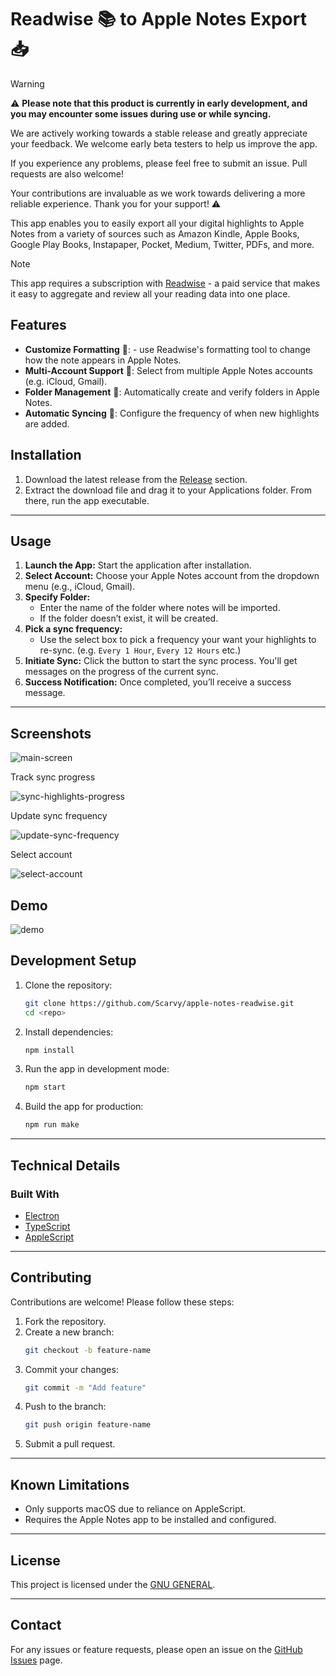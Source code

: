 # Readwise 📚 to Apple Notes Export 📥

> [!WARNING]
> ⚠️ **Please note that this product is currently in early development, and you may encounter some issues during use or while syncing.** 
> 
> We are actively working towards a stable release and greatly appreciate your feedback. We welcome early beta testers to help us improve the app. 
> 
> If you experience any problems, please feel free to submit an issue. Pull requests are also welcome! 
> 
> Your contributions are invaluable as we work towards delivering a more reliable experience. Thank you for your support! ⚠️

This app enables you to easily export all your digital highlights to Apple Notes from a variety of sources such as Amazon Kindle, Apple Books, Google Play Books, Instapaper, Pocket, Medium, Twitter, PDFs, and more.

> [!NOTE]
> This app requires a subscription with [Readwise](https://readwise.io/) - a paid service that makes it easy to aggregate and review all your reading data into one place.

## Features

- **Customize Formatting** 💅: - use Readwise's formatting tool to change how the note appears in Apple Notes.
- **Multi-Account Support** 👥: Select from multiple Apple Notes accounts (e.g. iCloud, Gmail).
- **Folder Management** 📁: Automatically create and verify folders in Apple Notes.
- **Automatic Syncing** 🔄: Configure the frequency of when new highlights are added.

## Installation

1. Download the latest release from the [Release](https://github.com/Scarvy/apple-notes-readwise/releases/tag/v0.1.1) section.
2. Extract the download file and drag it to your Applications folder. From there, run the app executable.

---

## Usage

1. **Launch the App:** Start the application after installation.
2. **Select Account:** Choose your Apple Notes account from the dropdown menu (e.g., iCloud, Gmail).
3. **Specify Folder:**
   - Enter the name of the folder where notes will be imported.
   - If the folder doesn’t exist, it will be created.
4. **Pick a sync frequency:**
   - Use the select box to pick a frequency your want your highlights to re-sync. (e.g. `Every 1 Hour`, `Every 12 Hours` etc.)
5. **Initiate Sync:** Click the button to start the sync process. You'll get messages on the progress of the current sync.
6. **Success Notification:** Once completed, you’ll receive a success message.

---

## Screenshots

![main-screen](/screenshots/app-and-apple-notes.png)

Track sync progress

![sync-highlights-progress](/screenshots/sync-highlights-progress.png)

Update sync frequency

![update-sync-frequency](/screenshots/update-sync-frequency.png)

Select account

![select-account](</screenshots/select-account.png>)

## Demo

![demo](/screenshots/apple-notes-readwise-demo.gif)

## Development Setup

1. Clone the repository:
   ```bash
   git clone https://github.com/Scarvy/apple-notes-readwise.git
   cd <repo>
   ```

2. Install dependencies:
   ```bash
   npm install
   ```

3. Run the app in development mode:
   ```bash
   npm start
   ```

4. Build the app for production:
   ```bash
   npm run make
   ```

---

## Technical Details

### Built With

- [Electron](https://www.electronjs.org/)
- [TypeScript](https://www.typescriptlang.org/)
- [AppleScript](https://en.wikipedia.org/wiki/AppleScript)

---

## Contributing

Contributions are welcome! Please follow these steps:

1. Fork the repository.
2. Create a new branch:
   ```bash
   git checkout -b feature-name
   ```
3. Commit your changes:
   ```bash
   git commit -m "Add feature"
   ```
4. Push to the branch:
   ```bash
   git push origin feature-name
   ```
5. Submit a pull request.

---

## Known Limitations

- Only supports macOS due to reliance on AppleScript.
- Requires the Apple Notes app to be installed and configured.

---

## License

This project is licensed under the [GNU GENERAL](LICENSE).

---

## Contact

For any issues or feature requests, please open an issue on the [GitHub Issues](https://github.com/Scarvy/apple-notes-readwise/issues) page.